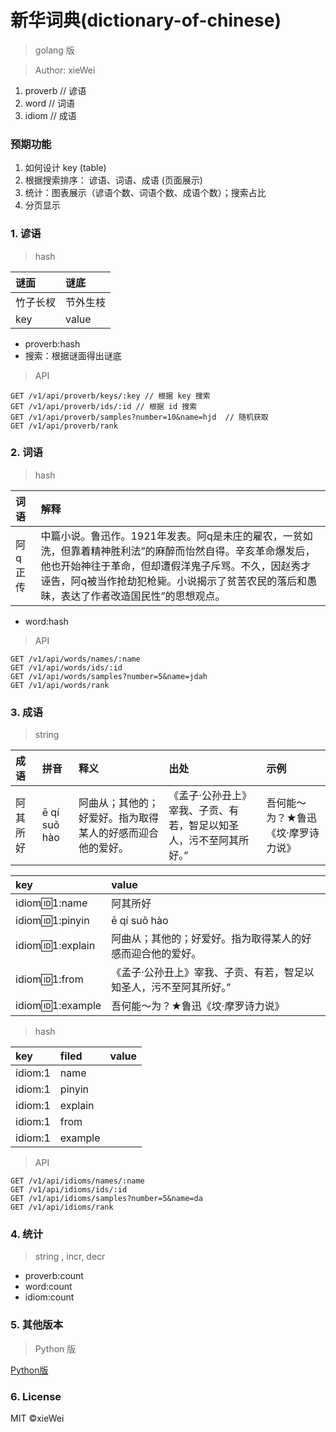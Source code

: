# 新华词典(dictionary-of-chinese)

> golang 版

> Author: xieWei

1. proverb // 谚语
2. word // 词语
3. idiom // 成语

### 预期功能

1. 如何设计 key (table)
2. 根据搜索排序： 谚语、词语、成语 (页面展示)
3. 统计：图表展示（谚语个数、词语个数、成语个数）；搜索占比
4. 分页显示


### 1. 谚语

> hash 

|谜面|谜底|
|:---|:---|
|竹子长杈|节外生枝|
| key| value|


- proverb:hash
- 搜索：根据谜面得出谜底


> API

```
GET /v1/api/proverb/keys/:key // 根据 key 搜索
GET /v1/api/proverb/ids/:id // 根据 id 搜索
GET /v1/api/proverb/samples?number=10&name=hjd  // 随机获取
GET /v1/api/proverb/rank
```



### 2. 词语

> hash 


|词语|解释|
|:---|:---|
|阿q正传|中篇小说。鲁迅作。1921年发表。阿q是未庄的雇农，一贫如洗，但靠着精神胜利法”的麻醉而怡然自得。辛亥革命爆发后，他也开始神往于革命，但却遭假洋鬼子斥骂。不久，因赵秀才诬告，阿q被当作抢劫犯枪毙。小说揭示了贫苦农民的落后和愚昧，表达了作者改造国民性”的思想观点。|

- word:hash


> API

```
GET /v1/api/words/names/:name
GET /v1/api/words/ids/:id
GET /v1/api/words/samples?number=5&name=jdah
GET /v1/api/words/rank
```

### 3. 成语

> string

|成语|拼音|释义|出处|示例|
|:---|:---|:---|:---|:---|
|阿其所好|ē qí suǒ hào|阿曲从；其他的；好爱好。指为取得某人的好感而迎合他的爱好。|《孟子·公孙丑上》宰我、子贡、有若，智足以知圣人，污不至阿其所好。”|吾何能～为？★鲁迅《坟·摩罗诗力说》|


|key|value|
|:---|:---|
|idiom:id:1:name|阿其所好|
|idiom:id:1:pinyin|ē qí suǒ hào|
|idiom:id:1:explain|阿曲从；其他的；好爱好。指为取得某人的好感而迎合他的爱好。|
|idiom:id:1:from|《孟子·公孙丑上》宰我、子贡、有若，智足以知圣人，污不至阿其所好。”|
|idiom:id:1:example|吾何能～为？★鲁迅《坟·摩罗诗力说》|


> hash

|key|filed|value|
|:---|:---|:---|
|idiom:1|name| |
|idiom:1|pinyin| |
|idiom:1|explain| |
|idiom:1|from| |
|idiom:1|example| |


> API

``` 
GET /v1/api/idioms/names/:name
GET /v1/api/idioms/ids/:id
GET /v1/api/idioms/samples?number=5&name=da 
GET /v1/api/idioms/rank

```


### 4. 统计

> string , incr, decr


- proverb:count
- word:count
- idiom:count


### 5. 其他版本

> Python  版

[Python版](https://github.com/pwxcoo/chinese-xinhua)

### 6. License
MIT ©xieWei





